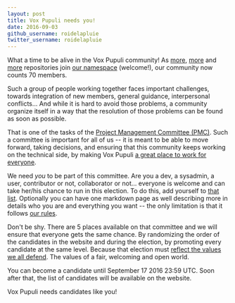 ```yaml
---
layout: post
title: Vox Pupuli needs you!
date: 2016-09-03
github_username: roidelapluie
twitter_username: roidelapluie
---
```


What a time to be alive in the Vox Pupuli community! As [more][r1], [more][r2]
and [more][r3] repositories join [our namespace][n] (welcome!), our community now
counts 70 members.

Such a group of people working together faces important challenges, towards
integration of new members, general guidance, interpersonal conflicts... And
while it is hard to avoid those problems, a community organize itself in a way
that the resolution of those problems can be found as soon as possible.

That is one of the tasks of the [Project Management Committee (PMC)][g]. Such a
committee is important for all of us -- it is meant to be able to move forward,
taking decisions, and ensuring that this community keeps working on the
technical side, by making Vox Pupuli [a great place to work for everyone][c].

We need *you* to be part of this committee. Are you a dev, a sysadmin, a user,
contributor or not, collaborator or not… everyone is welcome and can take
her/his chance to run in this election. To do this, add yourself to [that
list][e]. Optionally you can have one markdown page as well describing more in
details who you are and everything you want -- the only limitation is that it
follows [our rules][c].

Don't be shy. There are 5 places available on that committee and we will ensure
that everyone gets the same chance. By randomizing the order of the candidates
in the website and during the election, by promoting every candidate at the same
level. Because that election must [reflect the values we all defend][c]. The
values of a fair, welcoming and open world.

You can become a candidate until September 17 2016 23:59 UTC. Soon after that,
the list of candidates will be available on the website.

Vox Pupuli needs candidates like you!


[g]:https://github.com/voxpupuli/plumbing/blob/master/share/governance.md
[n]:https://github.com/voxpupuli
[r1]:https://github.com/voxpupuli/puppet-selinux
[r2]:https://github.com/voxpupuli/puppet-nginx
[r3]:https://github.com/voxpupuli/puppet-googleauthenticator
[e]:https://github.com/voxpupuli/plumbing/edit/master/share/elections/2016-01.md
[c]:https://voxpupuli.org/coc/
